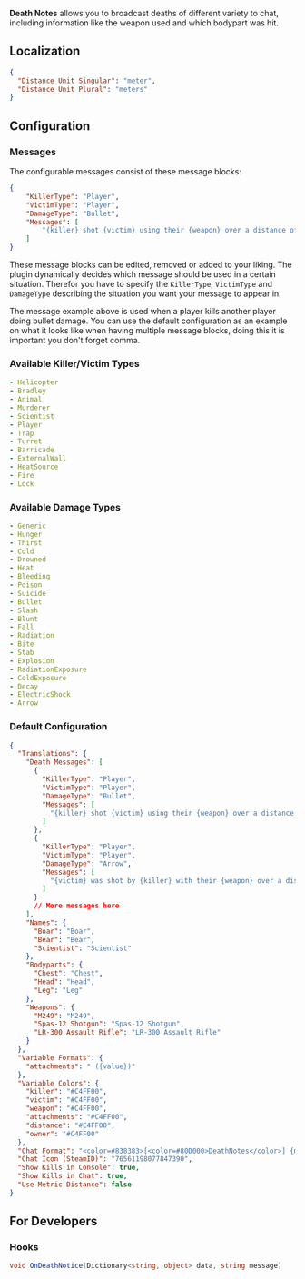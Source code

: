 ﻿**Death Notes** allows you to broadcast deaths of different variety to chat, including information like the weapon used and which bodypart was hit.

## Localization

```json
{
  "Distance Unit Singular": "meter",
  "Distance Unit Plural": "meters"
}
```

## Configuration

### Messages

The configurable messages consist of these message blocks:

```json
{
    "KillerType": "Player",
    "VictimType": "Player",
    "DamageType": "Bullet",
    "Messages": [
        "{killer} shot {victim} using their {weapon} over a distance of {distance}."
    ]
}
```

These message blocks can be edited, removed or added to your liking.
The plugin dynamically decides which message should be used in a certain situation.
Therefor you have to specify the `KillerType`, `VictimType` and `DamageType` describing the situation you want your message to appear in.

The message example above is used when a player kills another player doing bullet damage.
You can use the default configuration as an example on what it looks like when having multiple message blocks, doing this it is important you don't forget comma.

### Available Killer/Victim Types

```yaml
- Helicopter
- Bradley
- Animal
- Murderer
- Scientist
- Player
- Trap
- Turret
- Barricade
- ExternalWall
- HeatSource
- Fire
- Lock
```


### Available Damage Types

```yaml
- Generic 
- Hunger
- Thirst
- Cold
- Drowned
- Heat
- Bleeding
- Poison
- Suicide
- Bullet
- Slash
- Blunt
- Fall
- Radiation
- Bite
- Stab
- Explosion
- RadiationExposure
- ColdExposure
- Decay
- ElectricShock
- Arrow
```

### Default Configuration

```json
{
  "Translations": {
    "Death Messages": [
      {
        "KillerType": "Player",
        "VictimType": "Player",
        "DamageType": "Bullet",
        "Messages": [
          "{killer} shot {victim} using their {weapon} over a distance of {distance}."
        ]
      },
      {
        "KillerType": "Player",
        "VictimType": "Player",
        "DamageType": "Arrow",
        "Messages": [
          "{victim} was shot by {killer} with their {weapon} over a distance of {distance}."
        ]
      }
      // More messages here
    ],
    "Names": {
      "Boar": "Boar",
      "Bear": "Bear",
      "Scientist": "Scientist"
    },
    "Bodyparts": {
      "Chest": "Chest",
      "Head": "Head",
      "Leg": "Leg"
    },
    "Weapons": {
      "M249": "M249",
      "Spas-12 Shotgun": "Spas-12 Shotgun",
      "LR-300 Assault Rifle": "LR-300 Assault Rifle"
    }
  },
  "Variable Formats": {
    "attachments": " ({value})"
  },
  "Variable Colors": {
    "killer": "#C4FF00",
    "victim": "#C4FF00",
    "weapon": "#C4FF00",
    "attachments": "#C4FF00",
    "distance": "#C4FF00",
    "owner": "#C4FF00"
  },
  "Chat Format": "<color=#838383>[<color=#80D000>DeathNotes</color>] {message}</color>",
  "Chat Icon (SteamID)": "76561198077847390",
  "Show Kills in Console": true,
  "Show Kills in Chat": true,
  "Use Metric Distance": false
}
```

## For Developers

### Hooks

```csharp
void OnDeathNotice(Dictionary<string, object> data, string message)
```